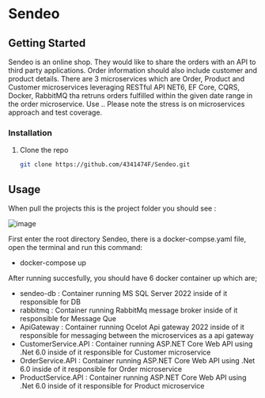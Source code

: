 # Sendeo

## Getting Started

Sendeo is an online shop. They would like to share the orders with an API to third party applications. Order information should also include customer and product details. There are 3 microservices which are Order, Product and Customer microservices leveraging RESTful API NET6, EF Core, CQRS, Docker, RabbitMQ tha retruns orders fulfilled within the given date range in the order microservice. Use .. Please note the stress is on microservices approach and test coverage.

### Installation

1. Clone the repo
   ```sh
   git clone https://github.com/4341474F/Sendeo.git
   ```
## Usage

When pull the projects this is the project folder you should see :

![image](https://user-images.githubusercontent.com/19145921/210164814-77e336be-7481-4c6f-8726-a84d5b7850dd.png)

First enter the root directory Sendeo, there is a docker-compse.yaml file, open the terminal and run this command:
  
  * docker-compose up
  
 After running succesfully, you should have 6 docker container up which are;
  * sendeo-db           : Container running MS SQL Server 2022 inside of it responsible for DB
  * rabbitmq            : Container running RabbitMq message broker inside of it responsible for Message Que
  * ApiGateway          : Container running Ocelot Api gateway 2022 inside of it responsible for messaging between the microservices as a api gateway
  * CustomerService.API : Container running ASP.NET Core Web API using .Net 6.0 inside of it responsible for Customer microservice
  * OrderService.API    : Container running ASP.NET Core Web API using .Net 6.0 inside of it responsible for Order microservice
  * ProductService.API  : Container running ASP.NET Core Web API using .Net 6.0 inside of it responsible for Product microservice
   
